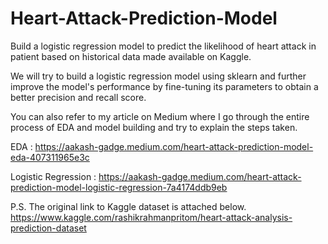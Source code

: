 # Heart-Attack-Prediction-Model
Build a logistic regression model to predict the likelihood of heart attack in patient based on historical data made available on Kaggle.

We will try to build a logistic regression model using sklearn and further improve the model's performance by fine-tuning its parameters to obtain a better precision and recall score.

You can also refer to my article on Medium where I go through the entire process of EDA and model building and try to explain the steps taken.

EDA : https://aakash-gadge.medium.com/heart-attack-prediction-model-eda-407311965e3c

Logistic Regression : https://aakash-gadge.medium.com/heart-attack-prediction-model-logistic-regression-7a4174ddb9eb

P.S. The original link to Kaggle dataset is attached below.
https://www.kaggle.com/rashikrahmanpritom/heart-attack-analysis-prediction-dataset
